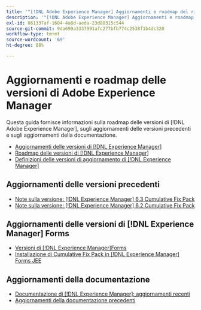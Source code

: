 ```yaml
---
title: '"[!DNL Adobe Experience Manager] Aggiornamenti e roadmap del rilascio"'
description: '"[!DNL Adobe Experience Manager] Aggiornamenti e roadmap del rilascio"'
exl-id: 861337af-1604-4a8d-aeda-23d80315c544
source-git-commit: 9da699a3337991afc277bfb774c2538f1b4dc320
workflow-type: tm+mt
source-wordcount: '69'
ht-degree: 88%

---
```


# Aggiornamenti e roadmap delle versioni di Adobe Experience Manager

Questa guida fornisce informazioni sulla roadmap delle versioni di [!DNL Adobe Experience Manager], sugli aggiornamenti delle versioni precedenti e sugli aggiornamenti della documentazione.

* [Aggiornamenti delle versioni di [!DNL Experience Manager]](aem-releases-updates.md)
* [Roadmap delle versioni di [!DNL Experience Manager]](update-releases-roadmap.md)
* [Definizioni delle versioni di aggiornamento di [!DNL Experience Manager]](update-release-vehicle-definitions.md)

## Aggiornamenti delle versioni precedenti

* [Note sulla versione:  [!DNL Experience Manager] 6.3 Cumulative Fix Pack](release-notes-aem-6-3-cumulative-fix-pack.md)
* [Note sulla versione:  [!DNL Experience Manager] 6.2 Cumulative Fix Pack](release-notes-aem-6-2-cumulative-fix-pack.md)

## Aggiornamenti delle versioni di [!DNL Experience Manager] Forms

* [ Versioni di [!DNL Experience Manager]Forms](aem-forms-releases.md)
* [Installazione di Cumulative Fix Pack in  [!DNL Experience Manager] Forms JEE](install-cfp-aem-forms-jee.md)

## Aggiornamenti della documentazione

* [ Documentazione di [!DNL Experience Manager]: aggiornamenti recenti](documentation-updates.md)
* [Aggiornamenti della documentazione precedenti](previous-documentation-updates.md)
